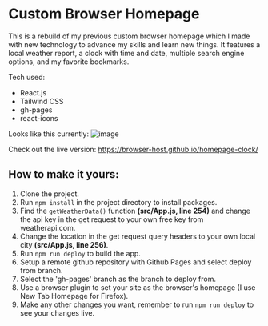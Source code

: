 
# Custom Browser Homepage
This is a rebuild of my previous custom browser homepage which I made with new technology to advance my skills and learn new things. It features a local weather report, a clock with time and date, multiple search engine options, and my favorite bookmarks.

Tech used:
- React.js
- Tailwind CSS
- gh-pages
- react-icons

Looks like this currently:
![image](https://github.com/browser-host/homepage-clock/assets/92818054/24bdcf7a-58d6-4a86-866d-a30bcdffee06)

Check out the live version:
https://browser-host.github.io/homepage-clock/

## How to make it yours:
1. Clone the project.
2. Run `npm install` in the project directory to install packages.
3. Find the `getWeatherData()` function **(src/App.js, line 254)** and change the api key in the get request to your own free key from weatherapi.com.
4. Change the location in the get request query headers to your own local city **(src/App.js, line 256)**.
6. Run `npm run deploy` to build the app.
5. Setup a remote github repository with Github Pages and select deploy from branch.
7. Select the 'gh-pages' branch as the branch to deploy from.
8. Use a browser plugin to set your site as the browser's homepage (I use New Tab Homepage for Firefox).
9. Make any other changes you want, remember to run `npm run deploy` to see your changes live.



